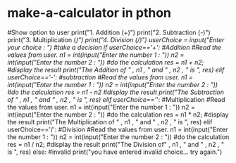 # make-a-calculator in pthon 
#Show option to user
print("1. Addition (+)")
print("2. Subtraction (-)")
print("3. Multiplication (*)")
print("4. Division (/)")
userChoice = input("Enter your choice : ")
#take a decision
if userChoice=='+': #Addition
 #Read the values from user.
 n1 = int(input("Enter the number 1 : "))
 n2 = int(input("Enter the number 2 : "))
 #do the calculation
 res = n1 + n2;
 #display the result
 print("The Addition of " , n1 , " and " , n2 , " is ", res)
elif userChoice=='-': #subtraction
 #Read the values from user.
 n1 = int(input("Enter the number 1 : "))
 n2 = int(input("Enter the number 2 : "))
 #do the calculation
 res = n1 - n2
 #display the result
 print("The Subtraction of " , n1 , " and " , n2 , " is ", res)
elif userChoice=='*': #Multiplication
 #Read the values from user.
 n1 = int(input("Enter the number 1 : "))
 n2 = int(input("Enter the number 2 : "))
 #do the calculation
 res = n1 * n2;
 #display the result
 print("The Multiplication of " , n1 , " and " , n2 , " is ", res)
elif userChoice=='/': #Division
 #Read the values from user.
 n1 = int(input("Enter the number 1 : "))
 n2 = int(input("Enter the number 2 : "))
 #do the calculation
 res = n1 / n2;
 #display the result
 print("The Division of" , n1 , " and " , n2 , " is ", res)
else: #invalid
 print("you have entered invalid choice... try again.")
